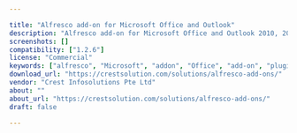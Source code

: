 ```yaml
---

title: "Alfresco add-on for Microsoft Office and Outlook"
description: "Alfresco add-on for Microsoft Office and Outlook 2010, 2013, 2016, 2019 and Office 365 Client. - Save Incoming and Outgoing Emails from Outlook to Alfresco. - Save, Search and Edit Microsoft Word, Excel, PowerPoint files directly from Office interface. View Document versions and properties. Owner Crest Infosolutions Pte Ltd Versions 1.2.6 License Type Commercial Project Page https://crestsolution.com/solutions/alfresco-add-ons/ Download Page https://crestsolution.com/solutions/alfresco-add-ons/ Video demo https://youtu.be/j5WApTSCVpw Tags Microsoft Office and Outlook add-in for Alfresco, Alfresco add-on for Microsoft Office and Outlook."
screenshots: []
compatibility: ["1.2.6"]
license: "Commercial"
keywords: ["alfresco", "Microsoft", "addon", "Office", "add-on", "plugin", "community", "for", "Alfresco", "Outlook.", "and", "add-in", "Outlook"]
download_url: "https://crestsolution.com/solutions/alfresco-add-ons/"
vendor: "Crest Infosolutions Pte Ltd"
about: ""
about_url: "https://crestsolution.com/solutions/alfresco-add-ons/"
draft: false

---
```

